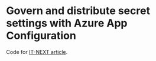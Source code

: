 # Govern and distribute secret settings with Azure App Configuration

Code for [IT-NEXT article](https://medium.com/itnext/govern-and-distribute-secret-settings-with-azure-app-configuration-96d120d12f14).
